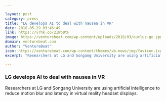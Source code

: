 ```yaml
---

layout: post
category: press
title: "LG develops AI to deal with nausea in VR"
date: 2018-05-29 03:46:49
link: https://vrhk.co/2IWb0tF
image: https://venturebeat.com/wp-content/uploads/2018/03/ouclus-go.jpg?fit=1000%2C750&strip=all
domain: venturebeat.com
author: "VentureBeat"
icon: https://venturebeat.com/wp-content/themes/vb-news/img/favicon.ico
excerpt: "Researchers at LG and Songang University are using artificial intelligence to reduce motion blur and latency in virtual reality headset displays."

---
```


### LG develops AI to deal with nausea in VR

Researchers at LG and Songang University are using artificial intelligence to reduce motion blur and latency in virtual reality headset displays.